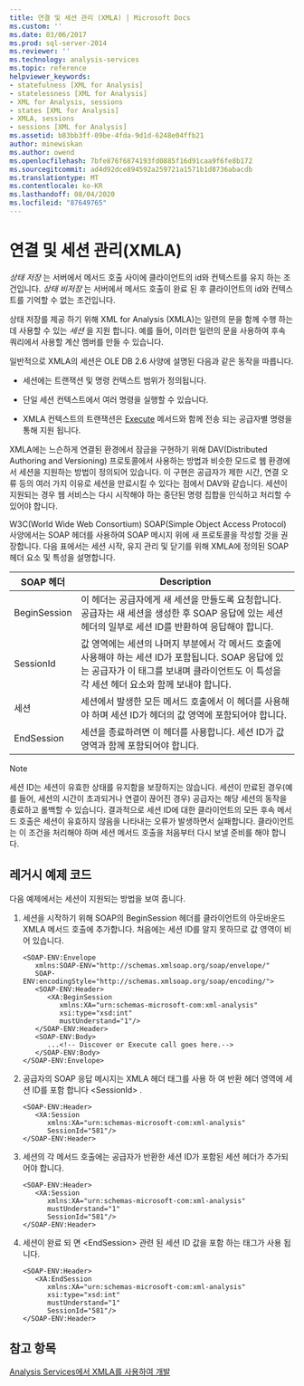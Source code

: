 ```yaml
---
title: 연결 및 세션 관리 (XMLA) | Microsoft Docs
ms.custom: ''
ms.date: 03/06/2017
ms.prod: sql-server-2014
ms.reviewer: ''
ms.technology: analysis-services
ms.topic: reference
helpviewer_keywords:
- statefulness [XML for Analysis]
- statelessness [XML for Analysis]
- XML for Analysis, sessions
- states [XML for Analysis]
- XMLA, sessions
- sessions [XML for Analysis]
ms.assetid: b83bb3ff-09be-4fda-9d1d-6248e04ffb21
author: minewiskan
ms.author: owend
ms.openlocfilehash: 7bfe876f6874193fd0885f16d91caa9f6fe8b172
ms.sourcegitcommit: ad4d92dce894592a259721a1571b1d8736abacdb
ms.translationtype: MT
ms.contentlocale: ko-KR
ms.lasthandoff: 08/04/2020
ms.locfileid: "87649765"
---
```

# <a name="managing-connections-and-sessions-xmla"></a>연결 및 세션 관리(XMLA)
  *상태 저장* 는 서버에서 메서드 호출 사이에 클라이언트의 id와 컨텍스트를 유지 하는 조건입니다. *상태 비저장* 는 서버에서 메서드 호출이 완료 된 후 클라이언트의 id와 컨텍스트를 기억할 수 없는 조건입니다.  
  
 상태 저장를 제공 하기 위해 XML for Analysis (XMLA)는 일련의 문을 함께 수행 하는 데 사용할 수 있는 *세션* 을 지원 합니다. 예를 들어, 이러한 일련의 문을 사용하여 후속 쿼리에서 사용할 계산 멤버를 만들 수 있습니다.  
  
 일반적으로 XMLA의 세션은 OLE DB 2.6 사양에 설명된 다음과 같은 동작을 따릅니다.  
  
-   세션에는 트랜잭션 및 명령 컨텍스트 범위가 정의됩니다.  
  
-   단일 세션 컨텍스트에서 여러 명령을 실행할 수 있습니다.  
  
-   XMLA 컨텍스트의 트랜잭션은 [Execute](https://docs.microsoft.com/bi-reference/xmla/xml-elements-methods-execute) 메서드와 함께 전송 되는 공급자별 명령을 통해 지원 됩니다.  
  
 XMLA에는 느슨하게 연결된 환경에서 잠금을 구현하기 위해 DAV(Distributed Authoring and Versioning) 프로토콜에서 사용하는 방법과 비슷한 모드로 웹 환경에서 세션을 지원하는 방법이 정의되어 있습니다. 이 구현은 공급자가 제한 시간, 연결 오류 등의 여러 가지 이유로 세션을 만료시킬 수 있다는 점에서 DAV와 같습니다. 세션이 지원되는 경우 웹 서비스는 다시 시작해야 하는 중단된 명령 집합을 인식하고 처리할 수 있어야 합니다.  
  
 W3C(World Wide Web Consortium) SOAP(Simple Object Access Protocol) 사양에서는 SOAP 헤더를 사용하여 SOAP 메시지 위에 새 프로토콜을 작성할 것을 권장합니다. 다음 표에서는 세션 시작, 유지 관리 및 닫기를 위해 XMLA에 정의된 SOAP 헤더 요소 및 특성을 설명합니다.  
  
|SOAP 헤더|Description|  
|-----------------|-----------------|  
|BeginSession|이 헤더는 공급자에게 새 세션을 만들도록 요청합니다. 공급자는 새 세션을 생성한 후 SOAP 응답에 있는 세션 헤더의 일부로 세션 ID를 반환하여 응답해야 합니다.|  
|SessionId|값 영역에는 세션의 나머지 부분에서 각 메서드 호출에 사용해야 하는 세션 ID가 포함됩니다. SOAP 응답에 있는 공급자가 이 태그를 보내며 클라이언트도 이 특성을 각 세션 헤더 요소와 함께 보내야 합니다.|  
|세션|세션에서 발생한 모든 메서드 호출에서 이 헤더를 사용해야 하며 세션 ID가 헤더의 값 영역에 포함되어야 합니다.|  
|EndSession|세션을 종료하려면 이 헤더를 사용합니다. 세션 ID가 값 영역과 함께 포함되어야 합니다.|  
  
> [!NOTE]  
>  세션 ID는 세션이 유효한 상태를 유지함을 보장하지는 않습니다. 세션이 만료된 경우(예를 들어, 세션의 시간이 초과되거나 연결이 끊어진 경우) 공급자는 해당 세션의 동작을 종료하고 롤백할 수 있습니다. 결과적으로 세션 ID에 대한 클라이언트의 모든 후속 메서드 호출은 세션이 유효하지 않음을 나타내는 오류가 발생하면서 실패합니다. 클라이언트는 이 조건을 처리해야 하며 세션 메서드 호출을 처음부터 다시 보낼 준비를 해야 합니다.  
  
## <a name="legacy-code-example"></a>레거시 예제 코드  
 다음 예제에서는 세션이 지원되는 방법을 보여 줍니다.  
  
1.  세션을 시작하기 위해 SOAP의 BeginSession 헤더를 클라이언트의 아웃바운드 XMLA 메서드 호출에 추가합니다. 처음에는 세션 ID를 알지 못하므로 값 영역이 비어 있습니다.  
  
    ```  
    <SOAP-ENV:Envelope  
       xmlns:SOAP-ENV="http://schemas.xmlsoap.org/soap/envelope/"  
       SOAP-ENV:encodingStyle="http://schemas.xmlsoap.org/soap/encoding/">  
       <SOAP-ENV:Header>  
          <XA:BeginSession  
             xmlns:XA="urn:schemas-microsoft-com:xml-analysis"  
             xsi:type="xsd:int"  
             mustUnderstand="1"/>  
       </SOAP-ENV:Header>  
       <SOAP-ENV:Body>  
          ...<!-- Discover or Execute call goes here.-->  
       </SOAP-ENV:Body>  
    </SOAP-ENV:Envelope>  
    ```  
  
2.  공급자의 SOAP 응답 메시지는 XMLA 헤더 태그를 사용 하 여 반환 헤더 영역에 세션 ID를 포함 합니다 \<SessionId> .  
  
    ```  
    <SOAP-ENV:Header>  
       <XA:Session  
          xmlns:XA="urn:schemas-microsoft-com:xml-analysis"  
          SessionId="581"/>  
    </SOAP-ENV:Header>  
    ```  
  
3.  세션의 각 메서드 호출에는 공급자가 반환한 세션 ID가 포함된 세션 헤더가 추가되어야 합니다.  
  
    ```  
    <SOAP-ENV:Header>  
       <XA:Session  
          xmlns:XA="urn:schemas-microsoft-com:xml-analysis"  
          mustUnderstand="1"  
          SessionId="581"/>  
    </SOAP-ENV:Header>  
    ```  
  
4.  세션이 완료 되 면 \<EndSession> 관련 된 세션 ID 값을 포함 하는 태그가 사용 됩니다.  
  
    ```  
    <SOAP-ENV:Header>  
       <XA:EndSession  
          xmlns:XA="urn:schemas-microsoft-com:xml-analysis"  
          xsi:type="xsd:int"  
          mustUnderstand="1"  
          SessionId="581"/>  
    </SOAP-ENV:Header>  
    ```  
  
## <a name="see-also"></a>참고 항목  
 [Analysis Services에서 XMLA를 사용하여 개발](developing-with-xmla-in-analysis-services.md)  
  
  
